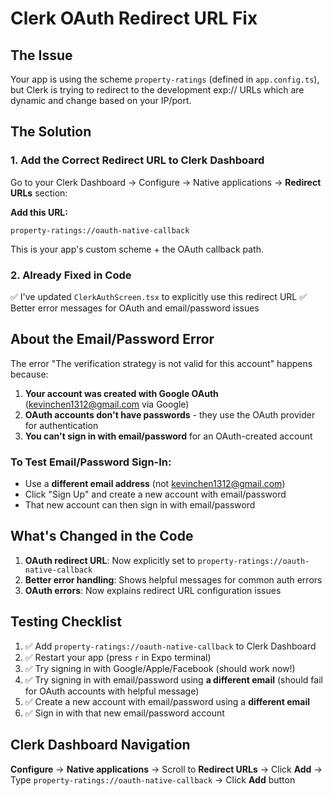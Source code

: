 # Clerk OAuth Redirect URL Fix

## The Issue
Your app is using the scheme `property-ratings` (defined in `app.config.ts`), but Clerk is trying to redirect to the development exp:// URLs which are dynamic and change based on your IP/port.

## The Solution

### 1. Add the Correct Redirect URL to Clerk Dashboard

Go to your Clerk Dashboard → Configure → Native applications → **Redirect URLs** section:

**Add this URL:**
```
property-ratings://oauth-native-callback
```

This is your app's custom scheme + the OAuth callback path.

### 2. Already Fixed in Code
✅ I've updated `ClerkAuthScreen.tsx` to explicitly use this redirect URL
✅ Better error messages for OAuth and email/password issues

## About the Email/Password Error

The error "The verification strategy is not valid for this account" happens because:

1. **Your account was created with Google OAuth** (kevinchen1312@gmail.com via Google)
2. **OAuth accounts don't have passwords** - they use the OAuth provider for authentication
3. **You can't sign in with email/password** for an OAuth-created account

### To Test Email/Password Sign-In:
- Use a **different email address** (not kevinchen1312@gmail.com)
- Click "Sign Up" and create a new account with email/password
- That new account can then sign in with email/password

## What's Changed in the Code

1. **OAuth redirect URL**: Now explicitly set to `property-ratings://oauth-native-callback`
2. **Better error handling**: Shows helpful messages for common auth errors
3. **OAuth errors**: Now explains redirect URL configuration issues

## Testing Checklist

1. ✅ Add `property-ratings://oauth-native-callback` to Clerk Dashboard
2. ✅ Restart your app (press `r` in Expo terminal)
3. ✅ Try signing in with Google/Apple/Facebook (should work now!)
4. ✅ Try signing in with email/password using **a different email** (should fail for OAuth accounts with helpful message)
5. ✅ Create a new account with email/password using a **different email**
6. ✅ Sign in with that new email/password account

## Clerk Dashboard Navigation

**Configure** → **Native applications** → Scroll to **Redirect URLs** → Click **Add** → Type `property-ratings://oauth-native-callback` → Click **Add** button


